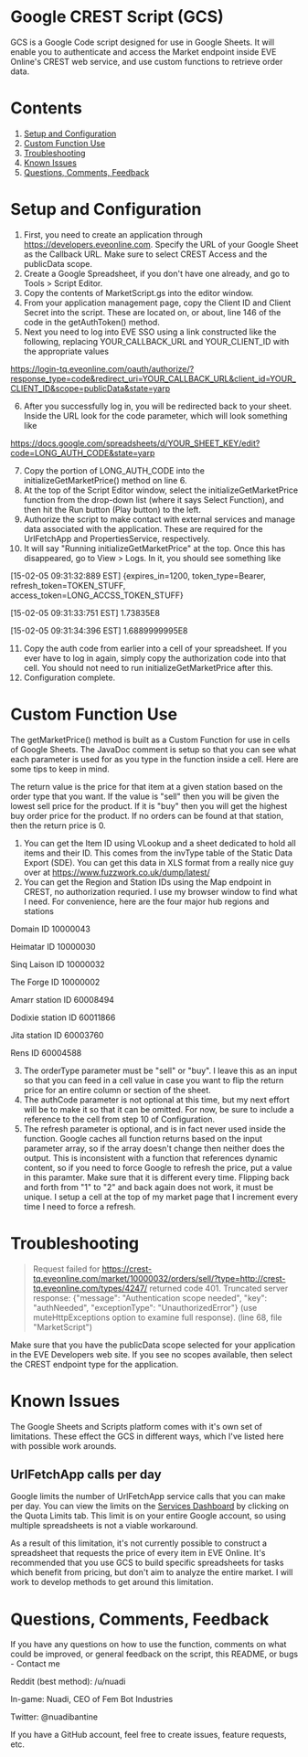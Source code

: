 # Google CREST Script (GCS)
GCS is a Google Code script designed for use in Google Sheets. It will enable you to authenticate and access the Market endpoint inside EVE Online's CREST web service, and use custom functions to retrieve order data.

# Contents

1. [Setup and Configuration](#setup-and-configuration)
2. [Custom Function Use](#custom-function-use)
3. [Troubleshooting](#troubleshooting)
4. [Known Issues](#known-issues)
4. [Questions, Comments, Feedback](#questions-comments-feedback)

# Setup and Configuration

1. First, you need to create an application through https://developers.eveonline.com. Specify the URL of your Google Sheet as the Callback URL. Make sure to select CREST Access and the publicData scope.
2. Create a Google Spreadsheet, if you don't have one already, and go to Tools > Script Editor.
3. Copy the contents of MarketScript.gs into the editor window.
4. From your application management page, copy the Client ID and Client Secret into the script. These are located on, or about, line 146 of the code in the getAuthToken() method.
5. Next you need to log into EVE SSO using a link constructed like the following, replacing YOUR_CALLBACK_URL and YOUR_CLIENT_ID with the appropriate values

  https://login-tq.eveonline.com/oauth/authorize/?response_type=code&redirect_uri=YOUR_CALLBACK_URL&client_id=YOUR_CLIENT_ID&scope=publicData&state=yarp

6. After you successfully log in, you will be redirected back to your sheet. Inside the URL look for the code parameter, which will look something like

  https://docs.google.com/spreadsheets/d/YOUR_SHEET_KEY/edit?code=LONG_AUTH_CODE&state=yarp

7. Copy the portion of LONG_AUTH_CODE into the initializeGetMarketPrice() method on line 6.
8. At the top of the Script Editor window, select the initializeGetMarketPrice function from the drop-down list (where it says Select Function), and then hit the Run button (Play button) to the left.
9. Authorize the script to make contact with external services and manage data associated with the application. These are required for the UrlFetchApp and PropertiesService, respectively.
10. It will say "Running initializeGetMarketPrice" at the top. Once this has disappeared, go to View > Logs. In it, you should see something like

  [15-02-05 09:31:32:889 EST] {expires_in=1200, token_type=Bearer, refresh_token=TOKEN_STUFF, access_token=LONG_ACCSS_TOKEN_STUFF}  

  [15-02-05 09:31:33:751 EST] 1.73835E8

  [15-02-05 09:31:34:396 EST] 1.6889999995E8

11. Copy the auth code from earlier into a cell of your spreadsheet. If you ever have to log in again, simply copy the authorization code into that cell. You should not need to run initializeGetMarketPrice after this.
11. Configuration complete.

# Custom Function Use

The getMarketPrice() method is built as a Custom Function for use in cells of Google Sheets. The JavaDoc comment is setup so that you can see what each parameter is used for as you type in the function inside a cell. Here are some tips to keep in mind.

The return value is the price for that item at a given station based on the order type that you want. If the value is "sell" then you will be given the lowest sell price for the product. If it is "buy" then you will get the highest buy order price for the product. If no orders can be found at that station, then the return price is 0.

1. You can get the Item ID using VLookup and a sheet dedicated to hold all items and their ID. This comes from the invType table of the Static Data Export (SDE). You can get this data in XLS format from a really nice guy over at https://www.fuzzwork.co.uk/dump/latest/
2. You can get the Region and Station IDs using the Map endpoint in CREST, no authorization requried. I use my browser window to find what I need. For convenience, here are the four major hub regions and stations

  Domain ID	10000043

  Heimatar ID	10000030

  Sinq Laison ID	10000032

  The Forge ID	10000002

  Amarr station ID	60008494

  Dodixie station ID	60011866

  Jita station ID	60003760

  Rens ID	60004588

3. The orderType parameter must be "sell" or "buy". I leave this as an input so that you can feed in a cell value in case you want to flip the return price for an entire column or section of the sheet.
4. The authCode parameter is not optional at this time, but my next effort will be to make it so that it can be omitted. For now, be sure to include a reference to the cell from step 10 of Configuration.
5. The refresh parameter is optional, and is in fact never used inside the function. Google caches all function returns based on the input parameter array, so if the array doesn't change then neither does the output. This is inconsistent with a function that references dynamic content, so if you need to force Google to refresh the price, put a value in this paramter. Make sure that it is different every time. Flipping back and forth from "1" to "2" and back again does not work, it must be unique. I setup a cell at the top of my market page that I increment every time I need to force a refresh.

# Troubleshooting

>Request failed for https://crest-tq.eveonline.com/market/10000032/orders/sell/?type=http://crest-tq.eveonline.com/types/4247/ returned code 401. Truncated server response: {"message": "Authentication scope needed", "key": "authNeeded", "exceptionType": "UnauthorizedError"} (use muteHttpExceptions option to examine full response). (line 68, file "MarketScript")

Make sure that you have the publicData scope selected for your application in the EVE Developers web site. If you see no scopes available, then select the CREST endpoint type for the application.

# Known Issues

The Google Sheets and Scripts platform comes with it's own set of limitations. These effect the GCS in different ways, which I've listed here with possible work arounds.

## UrlFetchApp calls per day

Google limits the number of UrlFetchApp service calls that you can make per day. You can view the limits on the [Services Dashboard](https://script.google.com/dashboard) by clicking on the Quota Limits tab. This limit is on your entire Google account, so using multiple spreadsheets is not a viable workaround.

As a result of this limitation, it's not currently possible to construct a spreadsheet that requests the price of every item in EVE Online. It's recommended that you use GCS to build specific spreadsheets for tasks which benefit from pricing, but don't aim to analyze the entire market. I will work to develop methods to get around this limitation.

# Questions, Comments, Feedback

If you have any questions on how to use the function, comments on what could be improved, or general feedback on the script, this README, or bugs - Contact me

Reddit (best method): /u/nuadi

In-game: Nuadi, CEO of Fem Bot Industries

Twitter: @nuadibantine

If you have a GitHub account, feel free to create issues, feature requests, etc.
